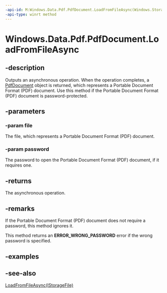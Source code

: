 ```yaml
---
-api-id: M:Windows.Data.Pdf.PdfDocument.LoadFromFileAsync(Windows.Storage.IStorageFile,System.String)
-api-type: winrt method
---
```


<!-- Method syntax
public Windows.Foundation.IAsyncOperation<Windows.Data.Pdf.PdfDocument> LoadFromFileAsync(Windows.Storage.IStorageFile file, System.String password)
-->

# Windows.Data.Pdf.PdfDocument.LoadFromFileAsync

## -description
Outputs an asynchronous operation. When the operation completes, a [PdfDocument](pdfdocument.md) object is returned, which represents a Portable Document Format (PDF) document. Use this method if the Portable Document Format (PDF) document is password-protected.

## -parameters
### -param file
The file, which represents a Portable Document Format (PDF) document.

### -param password
The password to open the Portable Document Format (PDF) document, if it requires one.

## -returns
The asynchronous operation.

## -remarks
If the Portable Document Format (PDF) document does not require a password, this method ignores it.

This method returns an **ERROR_WRONG_PASSWORD** error if the wrong password is specified.

## -examples

## -see-also
[LoadFromFileAsync(IStorageFile)](pdfdocument_loadfromfileasync_656173540.md)